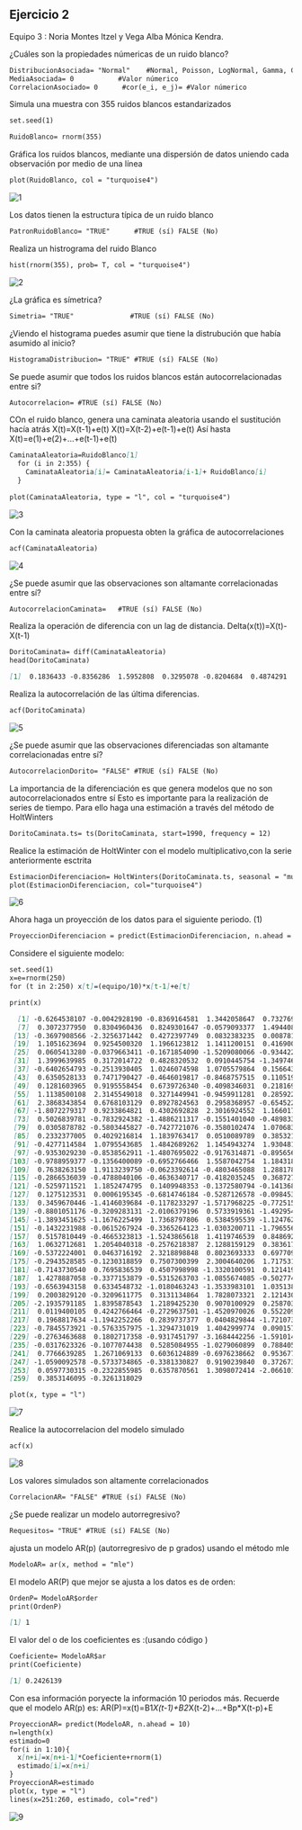 ## Ejercicio 2
Equipo 3 : Noria Montes Itzel y Vega Alba Mónica Kendra. 

¿Cuáles son la propiedades númericas de un ruido blanco?

```markdown
DistribucionAsociada= "Normal"    #Normal, Poisson, LogNormal, Gamma, ChiCudrada, Exponencial
MediaAsociada= 0           #Valor númerico
CorrelacionAsociado= 0      #cor(e_i, e_j)= #Valor númerico
```
Simula una muestra con 355 ruidos blancos estandarizados 
```markdown
set.seed(1) 

RuidoBlanco= rnorm(355)
```
Gráfica los ruidos blancos, mediante una dispersión de datos uniendo cada observación por medio de una línea
```markdown
plot(RuidoBlanco, col = "turquoise4")
```
![1](https://user-images.githubusercontent.com/57273828/68147658-25c10380-ff00-11e9-8209-5c008f8d0d7e.png)

Los datos tienen la estructura típica de un ruido blanco
```markdown
PatronRuidoBlanco= "TRUE"      #TRUE (sí) FALSE (No)
```
Realiza un histrograma del ruido Blanco
```markdown
hist(rnorm(355), prob= T, col = "turquoise4")
```
![2](https://user-images.githubusercontent.com/57273828/68147702-3c675a80-ff00-11e9-8017-a93de7536a3b.png)

¿La gráfica es símetrica?
```markdown
Simetria= "TRUE"              #TRUE (sí) FALSE (No)
```
¿Viendo el histograma puedes asumir que tiene la distrubución que había asumido al inicio?
```markdown
HistogramaDistribucion= "TRUE" #TRUE (sí) FALSE (No)
```
Se puede asumir que todos los ruidos blancos están autocorrelacionadas entre si?
```markdown
Autocorrelacion= #TRUE (sí) FALSE (No)
```
COn el ruido blanco, genera una caminata aleatoria usando el sustitución hacía atrás
X(t)=X(t-1)+e(t)
X(t)=X(t-2)+e(t-1)+e(t)
Así hasta 
X(t)=e(1)+e(2)+...+e(t-1)+e(t)
```markdown
CaminataAleatoria=RuidoBlanco[1]
  for (i in 2:355) {
    CaminataAleatoria[i]= CaminataAleatoria[i-1]+ RuidoBlanco[i]
  }
    
plot(CaminataAleatoria, type = "l", col = "turquoise4")
```
![3](https://user-images.githubusercontent.com/57273828/68147722-51dc8480-ff00-11e9-9cee-18dfbdfd6dc3.png)

Con la caminata aleatoria propuesta obten la gráfica de autocorrelaciones
```markdown
acf(CaminataAleatoria)
```
![4](https://user-images.githubusercontent.com/57273828/68147752-66b91800-ff00-11e9-8d05-d04fd6551c02.png)

¿Se puede asumir que las observaciones son altamante correlacionadas entre sí?
```markdown
AutocorrelacionCaminata=   #TRUE (sí) FALSE (No)
```
Realiza la operación de diferencia con un lag de distancia.
Delta(x(t))=X(t)-X(t-1)
```markdown
DoritoCaminata= diff(CaminataAleatoria)
head(DoritoCaminata)
```
```markdown
[1]  0.1836433 -0.8356286  1.5952808  0.3295078 -0.8204684  0.4874291
```
Realiza la autocorrelación de las última diferencias.
```markdown
acf(DoritoCaminata)
```
![5](https://user-images.githubusercontent.com/57273828/68147810-7c2e4200-ff00-11e9-8e70-e6843ffc1312.png)

¿Se puede asumir que las observaciones diferenciadas son altamante correlacionadas entre sí?
```markdown
AutocorrelacionDorito= "FALSE" #TRUE (sí) FALSE (No)
```
La importancia de la diferenciación es que genera modelos que no son autocorrelacionados entre sí
Esto es importante para la realización de series de tiempo. Para ello haga una estimación a través del método de 
HoltWinters
```markdown
DoritoCaminata.ts= ts(DoritoCaminata, start=1990, frequency = 12)
```
Realice la estimación de HoltWinter con el modelo multiplicativo,con la serie anteriormente esctrita
```markdown
EstimacionDiferenciacion= HoltWinters(DoritoCaminata.ts, seasonal = "mult" )
plot(EstimacionDiferenciacion, col="turquoise4")
```
![6](https://user-images.githubusercontent.com/57273828/68147851-910ad580-ff00-11e9-9caa-5fc18c19e7ad.png)

Ahora haga un proyección de los datos para el siguiente periodo. (1)
```markdown
ProyeccionDiferenciacion = predict(EstimacionDiferenciacion, n.ahead = 1)
```
Considere el siguiente modelo:
```markdown
set.seed(1)
x=e=rnorm(250)
for (t in 2:250) x[t]=(equipo/10)*x[t-1]+e[t]
```
```markdown
print(x)
```
```markdown
  [1] -0.6264538107 -0.0042928190 -0.8369164581  1.3442058647  0.7327695312 -0.6006375247
  [7]  0.3072377950  0.8304960436  0.8249301647 -0.0579093377  1.4944083671  0.8381657466
 [13] -0.3697908566 -2.3256371442  0.4272397749  0.0832383235  0.0087812339  0.9464705809
 [19]  1.1051623694  0.9254500320  1.1966123812  1.1411200151  0.4169009879 -1.8642813995
 [25]  0.0605413280 -0.0379663411 -0.1671854090 -1.5209080066 -0.9344224571  0.1376148231
 [31]  1.3999639985  0.3172014722  0.4828320532  0.0910445754 -1.3497461842 -0.8199184186
 [37] -0.6402654793 -0.2513930405  1.0246074598  1.0705579864  0.1566437997 -0.2063685402
 [43]  0.6350528133  0.7471790427 -0.4646019817 -0.8468757515  0.1105192367  0.8016886955
 [49]  0.1281603965  0.9195558454  0.6739726340 -0.4098346031  0.2181693105 -1.0639123029
 [55]  1.1138500108  2.3145549018  0.3271449941 -0.9459911281  0.2859222890 -0.0492779172
 [61]  2.3868343854  0.6768103129  0.8927824563  0.2958368957 -0.6545221402 -0.0075643425
 [67] -1.8072279317  0.9233864821  0.4302692828  2.3016924552  1.1660172655 -0.3601412513
 [73]  0.5026839781 -0.7832924382 -1.4886211317 -0.1551401040 -0.4898339044 -0.1458448197
 [79]  0.0305878782 -0.5803445827 -0.7427721076 -0.3580102474  1.0706839223 -1.2023616237
 [85]  0.2332377005  0.4029216814  1.1839763417  0.0510089789  0.3853215036  0.3826952418
 [91] -0.4277114584  1.0795543685  1.4842689262  1.1454943274  1.9304817528  1.1376309514
 [97] -0.9353029230 -0.8538562911 -1.4807695022 -0.9176314871 -0.8956561234 -0.2265809639
[103] -0.9788959377 -0.1356400089 -0.6952766466  1.5587042754  1.1843187586  1.2654698571
[109]  0.7638263150  1.9113239750 -0.0623392614 -0.4803465088  1.2881782859 -0.2642428675
[115] -0.2866536039 -0.4788040106 -0.4636340717 -0.4182035245  0.3687272739 -0.0667123001
[121] -0.5259711521  1.1852474795  0.1409948353 -0.1372580794 -0.1413681650  0.6702558575
[127]  0.1275123531  0.0006195345 -0.6814746184 -0.5287126578 -0.0984533569 -0.6184304933
[133]  0.3459670446 -1.4146039684 -0.1178233297 -1.5717968225 -0.7725151736 -0.7600344565
[139] -0.8801051176 -0.3209283131 -2.0106379196  0.5733919361 -1.4929548554 -0.9114168581
[145] -1.3893451625 -1.1676225499  1.7368797806  0.5384595539 -1.1247626643 -1.9780343337
[151] -0.1432231988 -0.0615267924 -0.3365264123 -1.0303200711 -1.7965563315 -1.6141591961
[157]  0.5157810449 -0.4665323813 -1.5243865618  1.4119746539  0.8486927735  0.0159607311
[163]  1.0632712681  1.2054040318 -0.2576218387  2.1288159129  0.3836177437 -1.3094093271
[169] -0.5372224001  0.0463716192  2.3218898848  0.8023693333  0.6977096054  0.1321599463
[175] -0.2943528585 -0.1230318859  0.7507300399  2.3004640206  1.7175316449  1.7231678919
[181] -0.7143730540  0.7695836539  0.4507998998 -1.3320100591  0.1214197249 -0.1223286872
[187]  1.4278887058 -0.3377153879 -0.5315263703 -1.0855674085 -0.5027741840  0.2511795243
[193] -0.6563943158  0.6334548732 -1.0180463243 -1.3533983101  1.0351382138 -0.7053060012
[199]  0.2003829120 -0.3209611775  0.3131134864  1.7828073321  2.1214306331  0.3055213892
[205] -2.1935791185  1.8395878543  1.2189425230  0.9070100929  0.2587035047  0.5877194744
[211]  0.0119400105  0.4242766464 -0.2729637501 -1.4520970026  0.5522091667  1.6854077755
[217]  0.1968817634 -1.1942252266  0.2839737377  0.0404829844 -1.7210735115 -0.5141901938
[223] -0.7845573921 -0.5763357975 -1.3294731019  1.4042999774  0.0901579568 -1.5784660252
[229] -0.2763463688  0.1802717358 -0.9317451797 -3.1684442256 -1.5910149702  0.0932031448
[235] -0.0317623326 -0.1077074438  0.5285084955 -1.0279060899  0.7884052173  0.2311775369
[241]  0.7766639285  1.2671069133  0.6036124889 -0.6976238662  0.9536773961 -1.7140617260
[247] -1.0590092578 -0.5733734865 -0.3381330827  0.9190239840  0.3726735735  0.5030511649
[253]  0.0597730315 -0.2322855985  0.6357870561  1.3098072414 -2.0661016112  0.0411612652
[259]  0.3853146095 -0.3261318029
```
```markdown
plot(x, type = "l")
```
![7](https://user-images.githubusercontent.com/57273828/68147891-a2ec7880-ff00-11e9-958c-3793815ebedd.png)

Realice la autocorrelacion del modelo simulado
```markdown
acf(x)
```
![8](https://user-images.githubusercontent.com/57273828/68147940-b4ce1b80-ff00-11e9-88b7-fac1ffc3bb95.png)

Los valores simulados son altamente correlacionados
```markdown
CorrelacionAR= "FALSE" #TRUE (sí) FALSE (No)
```
¿Se puede realizar un modelo autorregresivo?
```markdown
Requesitos= "TRUE" #TRUE (sí) FALSE (No)
```
ajusta un modelo AR(p) (autorregresivo de p grados) usando el método mle
```markdown
ModeloAR= ar(x, method = "mle")
```
El modelo AR(P) que mejor se ajusta a los datos es de orden:
```markdown
OrdenP= ModeloAR$order
print(OrdenP)
```
```markdown
[1] 1
```
El valor del o de los coeficientes es :(usando código )
```markdown
Coeficiente= ModeloAR$ar
print(Coeficiente)
```
```markdown
[1] 0.2426139
```
Con esa información poryecte la información 10 periodos más. Recuerde que el modelo AR(p) es: AR(P)=x(t)=B1*X(t-1)+B2*X(t-2)+...+Bp*X(t-p)+E
```markdown
ProyeccionAR= predict(ModeloAR, n.ahead = 10)
n=length(x)
estimado=0
for(i in 1:10){
  x[n+i]=x[n+i-1]*Coeficiente+rnorm(1)
  estimado[i]=x[n+i]
}
ProyeccionAR=estimado
plot(x, type = "l")
lines(x=251:260, estimado, col="red")
```
![9](https://user-images.githubusercontent.com/57273828/68147988-c9aaaf00-ff00-11e9-9a24-301ace5d1493.png)
